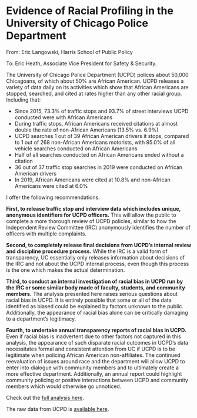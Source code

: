 # Evidence of Racial Profiling in the University of Chicago Police Department
From: Eric Langowski, Harris School of Public Policy

To: Eric Heath, Associate Vice President for Safety & Security.

The University of Chicago Police Department (UCPD) polices about 50,000 Chicagoans, of which about 50% are African American.  UCPD releases a variety of data daily on its activities which show that African Americans are stopped, searched, and cited at rates higher than any other racial group. Including that:

- Since 2015, 73.3% of traffic stops and 93.7% of street interviews UCPD conducted were with African Americans
- During traffic stops, African Americans received citations at almost double the rate of non-African Americans (13.5% vs. 6.9%)
- UCPD searches 1 out of 39 African American drivers it stops, compared to 1 out of 268 non-African Americans motorists, with 95.0% of all vehicle searches conducted on African Americans
- Half of all searches conducted on African Americans ended without a citation
- 36 out of 37 traffic stop searches in 2019 were conducted on African American drivers
- In 2019, African Americans were cited at 10.8% and non-African Americans were cited at 6.0%

I offer the following recommendations.

**First, to release traffic stop and interview data which includes unique, anonymous identifiers for UCPD officers.** This will allow the public to complete a more thorough review of UCPD policies, similar to how the Independent Review Committee (IRC) anonymously identifies the number of officers with multiple complaints.

**Second, to completely release final decisions from UCPD’s internal review and discipline procedure process.** While the IRC is a valid form of transparency, UC essentially only releases information about decisions of the IRC and not about the UCPD internal process, even though this process is the one which makes the actual determination.

**Third, to conduct an internal investigation of racial bias in UCPD run by the IRC or some similar body made of faculty, students, and community members.** The analysis presented here raises serious questions about racial bias in UCPD. It is entirely possible that some or all of the data identified as biased could be explained by factors unknown to the public.  Additionally, the appearance of racial bias alone can be critically damaging to a department’s legitimacy.

**Fourth, to undertake annual transparency reports of racial bias in UCPD.** Even if racial bias is inadvertent due to other factors not captured in this analysis, the appearance of such disparate racial outcomes in UCPD’s data necessitates formal and consistent attention from UC if UCPD is to be legitimate when policing African American non-affiliates. The continued reevaluation of issues around race and the department will allow UCPD to enter into dialogue with community members and to ultimately create a more effective department. Additionally, an annual report could highlight community policing or positive interactions between UCPD and community members which would otherwise go unnoticed.

Check out the [full analysis here](UCPD%20open%20data%20analysis.html).

The raw data from UCPD is [available here](https://github.com/erhla/UCPD/tree/master/files/).
